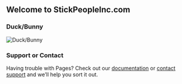 ## Welcome to StickPeopleInc.com

### Duck/Bunny

![Duck/Bunny](imgs/duck_bunny.png)

### Support or Contact

Having trouble with Pages? Check out our [documentation](https://docs.github.com/categories/github-pages-basics/) or [contact support](https://support.github.com/contact) and we’ll help you sort it out.
